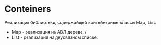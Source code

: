 # Conteiners
Реализация библиотеки, содержайщей контейнерные классы Map, List.
- Map - реализация на АВЛ дереве. /
- List - реализация на двусвязном списке.
